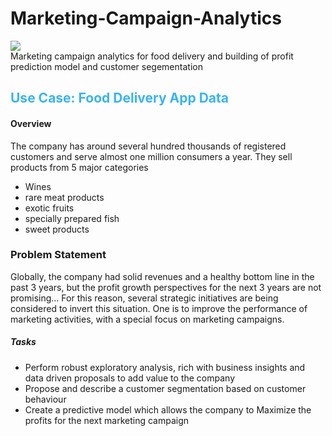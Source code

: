 # Marketing-Campaign-Analytics
<img src="https://www.pccwsolutions.com/site/dist/images/solutions/banner-campaign-monitoring-marketing-analytics.jpg"></img><br/>
Marketing campaign analytics for food delivery and building of profit prediction model and customer segementation
<h2 style='color:3AB4F2'> Use Case: Food Delivery App Data</h2>
<h4>Overview</h4>
The company has around several hundred thousands of registered customers and serve almost one million consumers a year.
They sell products from 5 major categories
<ul>
<li>	Wines</li>
<li>	rare meat products</li>
<li>	exotic fruits</li>
<li>  specially prepared fish</li>
<li> sweet products </li>
</ul>

<h3>Problem Statement</h3>
Globally, the company had solid revenues and a healthy bottom line in the past 3 years, but the profit growth perspectives for the next 3 years are not promising... For this reason, several strategic initiatives are being considered to invert this situation. One is to improve the performance of marketing activities, with a special focus on marketing campaigns.
<h5>Tasks</h5>
<ul>
<li> Perform robust exploratory analysis, rich with business insights and data driven proposals to add value to the company</li>
<li> Propose and describe a customer segmentation based on customer behaviour</li>
<li> Create a predictive model which allows the company to Maximize the profits for the next marketing campaign</li>

</ul>

